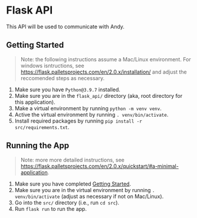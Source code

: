# Flask API

This API will be used to communicate with Andy.

## Getting Started

> Note: the following instructions assume a Mac/Linux environment. For windows isntructions, see https://flask.palletsprojects.com/en/2.0.x/installation/ and adjust the reccomended steps as necessary.

1. Make sure you have `Python@3.9.7` installed.
2. Make sure you are in the `flask_api/` directory (aka, root directory for this application).
3. Make a virtual environment by running `python -m venv venv`.
4. Active the virtual environment by running `. venv/bin/activate`.
5. Install required packages by running `pip install -r src/requirements.txt`.

## Running the App

> Note: more more detailed instructions, see https://flask.palletsprojects.com/en/2.0.x/quickstart/#a-minimal-application.

1. Make sure you have completed [Getting Started](#getting-started).
2. Make sure you are in the virtual environment by running `. venv/bin/activate` (adjust as necessary if not on Mac/Linux).
3. Go into the `src/` directory (i.e., run `cd src`).
4. Run `flask run` to run the app.
